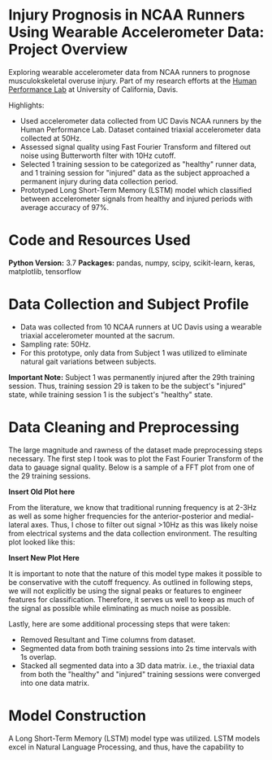 # Injury Prognosis in NCAA Runners Using Wearable Accelerometer Data: Project Overview
Exploring wearable accelerometer data from NCAA runners to prognose musculokskeletal overuse injury. Part of my research efforts at the [Human Performance Lab](http://hpl.ucdavis.edu/) at University of California, Davis.

Highlights: 
* Used accelerometer data collected from UC Davis NCAA runners by the Human Performance Lab. Dataset contained triaxial accelerometer data collected at 50Hz. 
* Assessed signal quality using Fast Fourier Transform and filtered out noise using Butterworth filter with 10Hz cutoff. 
* Selected 1 training session to be categorized as "healthy" runner data, and 1 training session for "injured" data as the subject approached a permanent injury during data collection period.
* Prototyped Long Short-Term Memory (LSTM) model which classified between accelerometer signals from healthy and injured periods with average accuracy of 97%. 

# Code and Resources Used
**Python Version:** 3.7
**Packages:** pandas, numpy, scipy, scikit-learn, keras, matplotlib, tensorflow

# Data Collection and Subject Profile
* Data was collected from 10 NCAA runners at UC Davis using a wearable triaxial accelerometer mounted at the sacrum. 
* Sampling rate: 50Hz. 
* For this prototype, only data from Subject 1 was utilized to eliminate natural gait variations between subjects. 

**Important Note:** Subject 1 was permanently injured after the 29th training session. Thus, training session 29 is taken to be the subject's "injured" state, while training session 1 is the subject's "healthy" state. 

# Data Cleaning and Preprocessing 
The large magnitude and rawness of the dataset made preprocessing steps necessary. The first step I took was to plot the Fast Fourier Transform of the data to gauage signal quality. Below is a sample of a FFT plot from one of the 29 training sessions. 

**Insert Old Plot here** 

From the literature, we know that traditional running frequency is at 2-3Hz as well as some higher frequencies for the anterior-posterior and medial-lateral axes. Thus, I chose to filter out signal >10Hz as this was likely noise from electrical systems and the data collection environment. The resulting plot looked like this: 

**Insert New Plot Here** 

It is important to note that the nature of this model type makes it possible to be conservative with the cutoff frequency. As outlined in following steps, we will not explicitly be using the signal peaks or features to engineer features for classification. Therefore, it serves us well to keep as much of the signal as possible while eliminating as much noise as possible. 

Lastly, here are some additional processing steps that were taken: 
* Removed Resultant and Time columns from dataset. 
* Segmented data from both training sessions into 2s time intervals with 1s overlap. 
* Stacked all segmented data into a 3D data matrix. i.e., the triaxial data from both the "healthy" and "injured" training sessions were converged into one data matrix.

# Model Construction
A Long Short-Term Memory (LSTM) model type was utilized. LSTM models excel in Natural Language Processing, and thus, have the capability to 
